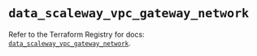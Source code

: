 # `data_scaleway_vpc_gateway_network`

Refer to the Terraform Registry for docs: [`data_scaleway_vpc_gateway_network`](https://registry.terraform.io/providers/scaleway/scaleway/2.59.0/docs/data-sources/vpc_gateway_network).
